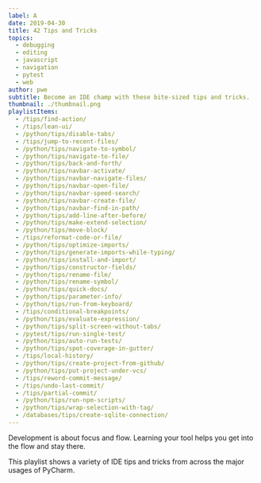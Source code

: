 ```yaml
---
label: A
date: 2019-04-30
title: 42 Tips and Tricks
topics:
  - debugging
  - editing
  - javascript
  - navigation
  - pytest
  - web
author: pwe
subtitle: Become an IDE champ with these bite-sized tips and tricks.
thumbnail: ./thumbnail.png
playlistItems:
  - /tips/find-action/
  - /tips/lean-ui/
  - /python/tips/disable-tabs/
  - /tips/jump-to-recent-files/
  - /python/tips/navigate-to-symbol/
  - /python/tips/navigate-to-file/
  - /python/tips/back-and-forth/
  - /python/tips/navbar-activate/
  - /python/tips/navbar-navigate-files/
  - /python/tips/navbar-open-file/
  - /python/tips/navbar-speed-search/
  - /python/tips/navbar-create-file/
  - /python/tips/navbar-find-in-path/
  - /python/tips/add-line-after-before/
  - /python/tips/make-extend-selection/
  - /python/tips/move-block/
  - /tips/reformat-code-or-file/
  - /python/tips/optimize-imports/
  - /python/tips/generate-imports-while-typing/
  - /python/tips/install-and-import/
  - /python/tips/constructor-fields/
  - /python/tips/rename-file/
  - /python/tips/rename-symbol/
  - /python/tips/quick-docs/
  - /python/tips/parameter-info/
  - /python/tips/run-from-keyboard/
  - /tips/conditional-breakpoints/
  - /python/tips/evaluate-expression/
  - /python/tips/split-screen-without-tabs/
  - /pytest/tips/run-single-test/
  - /python/tips/auto-run-tests/
  - /python/tips/spot-coverage-in-gutter/
  - /tips/local-history/
  - /python/tips/create-project-from-github/
  - /python/tips/put-project-under-vcs/
  - /tips/reword-commit-message/
  - /tips/undo-last-commit/
  - /tips/partial-commit/
  - /python/tips/run-npm-scripts/
  - /python/tips/wrap-selection-with-tag/
  - /databases/tips/create-sqlite-connection/
---
```


Development is about focus and flow. Learning your tool helps you get
into the flow and stay there.

This playlist shows a variety of IDE tips and tricks from across the
major usages of PyCharm.
